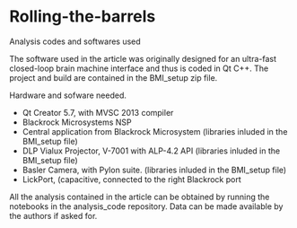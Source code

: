 # Rolling-the-barrels
Analysis codes and softwares used

The software used in the article was originally designed for an ultra-fast closed-loop brain machine interface and thus is coded in Qt C++.
The project and build are contained in the BMI_setup zip file.

Hardware and sofware needed.
- Qt Creator 5.7, with MVSC 2013 compiler
- Blackrock Microsystems NSP
- Central application from Blackrock Microsystem (libraries inluded in the BMI_setup file)
- DLP Vialux Projector, V-7001 with ALP-4.2 API (libraries inluded in the BMI_setup file)
- Basler Camera, with Pylon suite. (libraries inluded in the BMI_setup file)
- LickPort, (capacitive, connected to the right Blackrock port

All the analysis contained in the article can be obtained by running the notebooks in the analysis_code repository.
Data can be made available by the authors if asked for.
